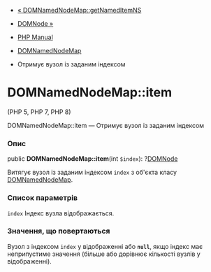 - [« DOMNamedNodeMap::getNamedItemNS](domnamednodemap.getnameditemns.md)
- [DOMNode »](class.domnode.md)

- [PHP Manual](index.md)
- [DOMNamedNodeMap](class.domnamednodemap.md)
- Отримує вузол із заданим індексом

# DOMNamedNodeMap::item

(PHP 5, PHP 7, PHP 8)

DOMNamedNodeMap::item — Отримує вузол із заданим індексом

### Опис

public **DOMNamedNodeMap::item**(int `$index`):
?[DOMNode](class.domnode.md)

Витягує вузол із заданим індексом `index` з об'єкта класу
[DOMNamedNodeMap](class.domnamednodemap.md).

### Список параметрів

`index`
Індекс вузла відображається.

### Значення, що повертаються

Вузол з індексом `index` у відображенні або **`null`**, якщо індекс має
неприпустиме значення (більше або дорівнює кількості вузлів у відображенні).
